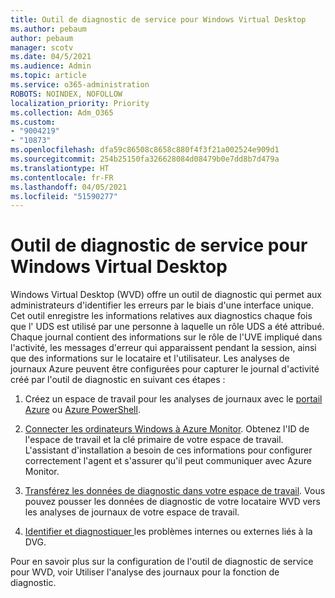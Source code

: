 ```yaml
---
title: Outil de diagnostic de service pour Windows Virtual Desktop
ms.author: pebaum
author: pebaum
manager: scotv
ms.date: 04/5/2021
ms.audience: Admin
ms.topic: article
ms.service: o365-administration
ROBOTS: NOINDEX, NOFOLLOW
localization_priority: Priority
ms.collection: Adm_O365
ms.custom:
- "9004219"
- "10873"
ms.openlocfilehash: dfa59c86508c8658c880f4f3f21a002524e909d1
ms.sourcegitcommit: 254b25150fa326628084d08479b0e7dd8b7d479a
ms.translationtype: HT
ms.contentlocale: fr-FR
ms.lasthandoff: 04/05/2021
ms.locfileid: "51590277"
---
```

# <a name="service-diagnostics-tool-for-windows-virtual-desktop"></a>Outil de diagnostic de service pour Windows Virtual Desktop

Windows Virtual Desktop (WVD) offre un outil de diagnostic qui permet aux administrateurs d'identifier les erreurs par le biais d'une interface unique. Cet outil enregistre les informations relatives aux diagnostics chaque fois que l' UDS est utilisé par une personne à laquelle un rôle UDS a été attribué. Chaque journal contient des informations sur le rôle de l'UVE impliqué dans l'activité, les messages d'erreur qui apparaissent pendant la session, ainsi que des informations sur le locataire et l'utilisateur. Les analyses de journaux Azure peuvent être configurées pour capturer le journal d'activité créé par l'outil de diagnostic en suivant ces étapes :

1. Créez un espace de travail pour les analyses de journaux avec le [portail Azure](https://go.microsoft.com/fwlink/?linkid=2129500) ou [Azure PowerShell](https://go.microsoft.com/fwlink/?linkid=2129501).

1. [Connecter les ordinateurs Windows à Azure Monitor](https://go.microsoft.com/fwlink/?linkid=2129913). Obtenez l'ID de l'espace de travail et la clé primaire de votre espace de travail. L'assistant d'installation a besoin de ces informations pour configurer correctement l'agent et s'assurer qu'il peut communiquer avec Azure Monitor.

1. [Transférez les données de diagnostic dans votre espace de travail](https://go.microsoft.com/fwlink/?linkid=2128284). Vous pouvez pousser les données de diagnostic de votre locataire WVD vers les analyses de journaux de votre espace de travail.

1. [Identifier et diagnostiquer ](https://docs.microsoft.com/azure/virtual-desktop/diagnostics-role-service#diagnose-issues-with-powershell)les problèmes internes ou externes liés à la DVG.

Pour en savoir plus sur la configuration de l'outil de diagnostic de service pour WVD, voir Utiliser l'analyse des journaux pour la fonction de diagnostic.